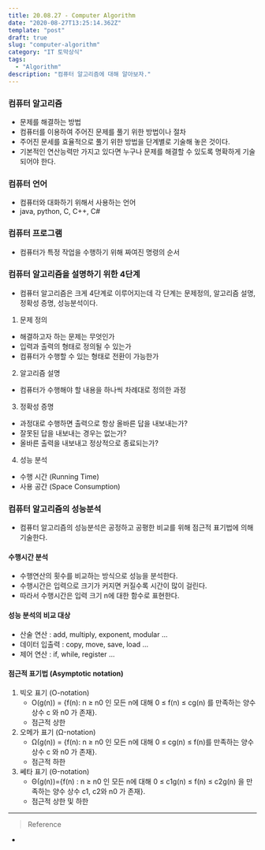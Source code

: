 ```yaml
---
title: 20.08.27 - Computer Algorithm
date: "2020-08-27T13:25:14.362Z"
template: "post"
draft: true
slug: "computer-algorithm"
category: "IT 토막상식"
tags:
  - "Algorithm"
description: "컴퓨터 알고리즘에 대해 알아보자."
---
```


### 컴퓨터 알고리즘 
 - 문제를 해결하는 방법
 - 컴퓨터를 이용하여 주어진 문제를 풀기 위한 방법이나 절차 
 - 주어진 문세를 효율적으로 풀기 위한 방법을 단계별로 기술해 놓은 것이다.
  - 기본적인 연산능력만 가지고 있다면 누구나 문제를 해결할 수 있도록 명확하게 기술되어야 한다.

### 컴퓨터 언어 
 - 컴퓨터와 대화하기 위해서 사용하는 언어
 - java, python, C, C++, C#

### 컴퓨터 프로그램 
 - 컴퓨터가 특정 작업을 수행하기 위해 짜여진 명령의 순서

### 컴퓨터 알고리즘을 설명하기 위한 4단계
 - 컴퓨터 알고리즘은 크게 4단계로 이루어지는데 각 단계는 문제정의, 알고리즘 설명, 정확성 증명, 성능분석이다.

1. 문제 정의
 - 해결하고자 하는 문제는 무엇인가
 - 입력과 출력의 형태로 정의될 수 있는가
 - 컴퓨터가 수행할 수 있는 형태로 전환이 가능한가

2. 알고리즘 설명
 - 컴퓨터가 수행해야 할 내용을 하나씩 차례대로 정의한 과정

3. 정확성 증명
 - 과정대로 수행하면 출력으로 항상 올바른 답을 내보내는가?
 - 잘못된 답을 내보내는 경우는 없는가?
 - 올바른 출력을 내보내고 정상적으로 종료되는가?

4. 성능 분석
 - 수행 시간 (Running Time)
 - 사용 공간 (Space Consumption)


### 컴퓨터 알고리즘의 성능분석
 - 컴퓨터 알고리즘의 성능분석은 공정하고 공평한 비교를 위해 점근적 표기법에 의해 기술한다.

#### 수행시간 분석
- 수행연산의 횟수를 비교하는 방식으로 성능을 분석한다.
- 수행시간은 입력으로 크기가 커지면 커질수록 시간이 많이 걸린다.
- 따라서 수행시간은 입력 크기 n에 대한 함수로 표현한다.

#### 성능 분석의 비교 대상
- 산술 연산 : add, multiply, exponent, modular ...
- 데이터 입출력 : copy, move, save, load ...
- 제어 연산 : if, while, register ...

#### 점근적 표기법 (Asymptotic notation)
 1. 빅오 표기 (O-notation)
    - O(g(n)) = {f(n): n ≥ n0 인 모든 n에 대해 0 ≤ f(n) ≤ cg(n) 를 만족하는 양수 상수 c 와 n0 가 존재}.
    - 점근적 상한
 2. 오메가 표기 (Ω-notation)
    - Ω(g(n)) = {f(n): n ≥ n0 인 모든 n에 대해 0 ≤ cg(n) ≤ f(n)를 만족하는 양수 상수 c 와 n0 가 존재}.
    - 점근적 하한
 3. 쎄타 표기 (Θ-notation)
    - Θ(g(n))={f(n) : n ≥ n0 인 모든 n에 대해 0 ≤ c1g(n) ≤ f(n) ≤ c2g(n) 을 만족하는 양수 상수 c1, c2와 n0 가 존재}.
    - 점근적 상한 및 하한


<hr>

> Reference
- []()

